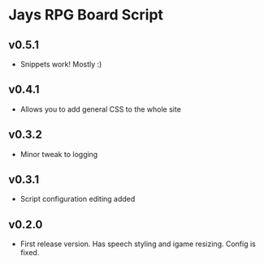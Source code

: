 # Jays RPG Board Script
## v0.5.1
* Snippets work!  Mostly :)

## v0.4.1
* Allows you to add general CSS to the whole site

## v0.3.2
* Minor tweak to logging

## v0.3.1
* Script configuration editing added

## v0.2.0
* First release version.  Has speech styling and igame resizing.  Config is fixed.
